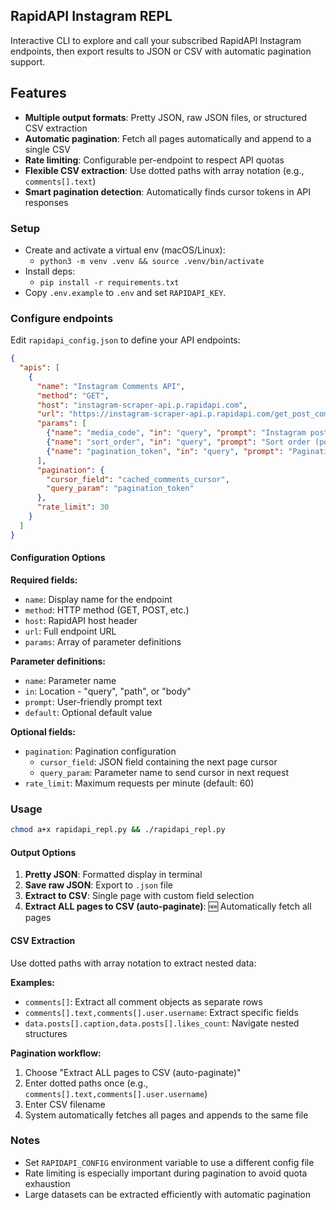 ## RapidAPI Instagram REPL

Interactive CLI to explore and call your subscribed RapidAPI Instagram endpoints, then export results to JSON or CSV with automatic pagination support.

## Features

- **Multiple output formats**: Pretty JSON, raw JSON files, or structured CSV extraction
- **Automatic pagination**: Fetch all pages automatically and append to a single CSV
- **Rate limiting**: Configurable per-endpoint to respect API quotas
- **Flexible CSV extraction**: Use dotted paths with array notation (e.g., `comments[].text`)
- **Smart pagination detection**: Automatically finds cursor tokens in API responses

### Setup
- Create and activate a virtual env (macOS/Linux):
  - `python3 -m venv .venv && source .venv/bin/activate`
- Install deps:
  - `pip install -r requirements.txt`
- Copy `.env.example` to `.env` and set `RAPIDAPI_KEY`.

### Configure endpoints
Edit `rapidapi_config.json` to define your API endpoints:

```json
{
  "apis": [
    {
      "name": "Instagram Comments API",
      "method": "GET",
      "host": "instagram-scraper-api.p.rapidapi.com",
      "url": "https://instagram-scraper-api.p.rapidapi.com/get_post_comments.php",
      "params": [
        {"name": "media_code", "in": "query", "prompt": "Instagram post code", "default": "DL2G5oIIWya"},
        {"name": "sort_order", "in": "query", "prompt": "Sort order (popular/recent)", "default": "recent"},
        {"name": "pagination_token", "in": "query", "prompt": "Pagination token (leave empty for first page)", "default": ""}
      ],
      "pagination": {
        "cursor_field": "cached_comments_cursor",
        "query_param": "pagination_token"
      },
      "rate_limit": 30
    }
  ]
}
```

#### Configuration Options

**Required fields:**
- `name`: Display name for the endpoint
- `method`: HTTP method (GET, POST, etc.)
- `host`: RapidAPI host header
- `url`: Full endpoint URL
- `params`: Array of parameter definitions

**Parameter definitions:**
- `name`: Parameter name
- `in`: Location - "query", "path", or "body"
- `prompt`: User-friendly prompt text
- `default`: Optional default value

**Optional fields:**
- `pagination`: Pagination configuration
  - `cursor_field`: JSON field containing the next page cursor
  - `query_param`: Parameter name to send cursor in next request
- `rate_limit`: Maximum requests per minute (default: 60)

### Usage

```bash
chmod a+x rapidapi_repl.py && ./rapidapi_repl.py
```

#### Output Options

1. **Pretty JSON**: Formatted display in terminal
2. **Save raw JSON**: Export to `.json` file
3. **Extract to CSV**: Single page with custom field selection
4. **Extract ALL pages to CSV (auto-paginate)**: 🆕 Automatically fetch all pages

#### CSV Extraction

Use dotted paths with array notation to extract nested data:

**Examples:**
- `comments[]`: Extract all comment objects as separate rows
- `comments[].text,comments[].user.username`: Extract specific fields
- `data.posts[].caption,data.posts[].likes_count`: Navigate nested structures

**Pagination workflow:**
1. Choose "Extract ALL pages to CSV (auto-paginate)"
2. Enter dotted paths once (e.g., `comments[].text,comments[].user.username`)
3. Enter CSV filename
4. System automatically fetches all pages and appends to the same file

### Notes
- Set `RAPIDAPI_CONFIG` environment variable to use a different config file
- Rate limiting is especially important during pagination to avoid quota exhaustion
- Large datasets can be extracted efficiently with automatic pagination


